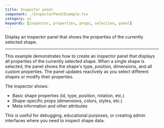 ```yaml
---
title: Inspector panel
component: ./InspectorPanelExample.tsx
category: ui
keywords: [inspector, properties, props, selection, panel]
---
```


Display an inspector panel that shows the properties of the currently selected shape.

---

This example demonstrates how to create an inspector panel that displays all properties of the currently selected shape. When a single shape is selected, the panel shows the shape's type, position, dimensions, and all custom properties. The panel updates reactively as you select different shapes or modify their properties.

The inspector shows:

- Basic shape properties (id, type, position, rotation, etc.)
- Shape-specific props (dimensions, colors, styles, etc.)
- Meta information and other attributes

This is useful for debugging, educational purposes, or creating admin interfaces where you need to inspect shape data.
